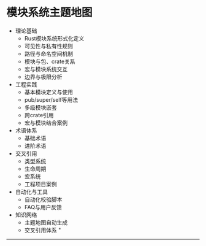 ﻿# 模块系统主题地图

- 理论基础
  - Rust模块系统形式化定义
  - 可见性与私有性规则
  - 路径与命名空间机制
  - 模块与包、crate关系
  - 宏与模块系统交互
  - 边界与极限分析
- 工程实践
  - 基本模块定义与使用
  - pub/super/self等用法
  - 多级模块嵌套
  - 跨crate引用
  - 宏与模块结合案例
- 术语体系
  - 基础术语
  - 进阶术语
- 交叉引用
  - 类型系统
  - 生命周期
  - 宏系统
  - 工程项目案例
- 自动化与工具
  - 自动化校验脚本
  - FAQ与用户反馈
- 知识网络
  - 主题地图自动生成
  - 交叉引用体系
"

---
